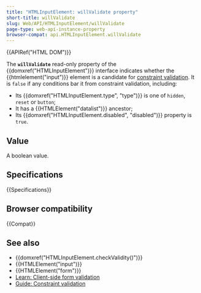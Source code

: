 ```yaml
---
title: "HTMLInputElement: willValidate property"
short-title: willValidate
slug: Web/API/HTMLInputElement/willValidate
page-type: web-api-instance-property
browser-compat: api.HTMLInputElement.willValidate
---
```


{{APIRef("HTML DOM")}}

The **`willValidate`** read-only property of the {{domxref("HTMLInputElement")}} interface indicates whether the {{htmlelement("input")}} element is a candidate for [constraint validation](/en-US/docs/Web/HTML/Constraint_validation). It is `false` if any conditions bar it from constraint validation, including:

- Its {{domxref("HTMLInputElement.type", "type")}} is one of `hidden`, `reset` or `button`;
- It has a {{HTMLElement("datalist")}} ancestor;
- Its {{domxref("HTMLInputElement.disabled", "disabled")}} property is `true`.

## Value

A boolean value.

## Specifications

{{Specifications}}

## Browser compatibility

{{Compat}}

## See also

- {{domxref("HTMLInputElement.checkValidity()")}}
- {{HTMLElement("input")}}
- {{HTMLElement("form")}}
- [Learn: Client-side form validation](/en-US/docs/Learn_web_development/Extensions/Forms/Form_validation)
- [Guide: Constraint validation](/en-US/docs/Web/HTML/Constraint_validation)
